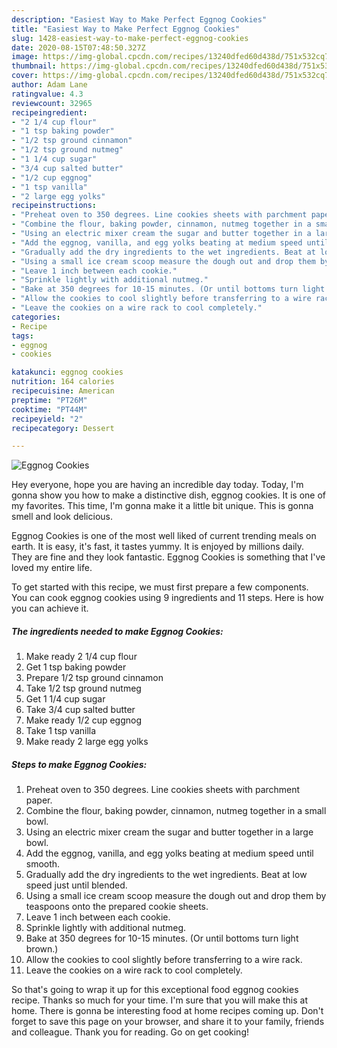 ```yaml
---
description: "Easiest Way to Make Perfect Eggnog Cookies"
title: "Easiest Way to Make Perfect Eggnog Cookies"
slug: 1428-easiest-way-to-make-perfect-eggnog-cookies
date: 2020-08-15T07:48:50.327Z
image: https://img-global.cpcdn.com/recipes/13240dfed60d438d/751x532cq70/eggnog-cookies-recipe-main-photo.jpg
thumbnail: https://img-global.cpcdn.com/recipes/13240dfed60d438d/751x532cq70/eggnog-cookies-recipe-main-photo.jpg
cover: https://img-global.cpcdn.com/recipes/13240dfed60d438d/751x532cq70/eggnog-cookies-recipe-main-photo.jpg
author: Adam Lane
ratingvalue: 4.3
reviewcount: 32965
recipeingredient:
- "2 1/4 cup flour"
- "1 tsp baking powder"
- "1/2 tsp ground cinnamon"
- "1/2 tsp ground nutmeg"
- "1 1/4 cup sugar"
- "3/4 cup salted butter"
- "1/2 cup eggnog"
- "1 tsp vanilla"
- "2 large egg yolks"
recipeinstructions:
- "Preheat oven to 350 degrees. Line cookies sheets with parchment paper."
- "Combine the flour, baking powder, cinnamon, nutmeg together in a small bowl."
- "Using an electric mixer cream the sugar and butter together in a large bowl."
- "Add the eggnog, vanilla, and egg yolks beating at medium speed until smooth."
- "Gradually add the dry ingredients to the wet ingredients. Beat at low speed just until blended."
- "Using a small ice cream scoop measure the dough out and drop them by teaspoons onto the prepared cookie sheets."
- "Leave 1 inch between each cookie."
- "Sprinkle lightly with additional nutmeg."
- "Bake at 350 degrees for 10-15 minutes. (Or until bottoms turn light brown.)"
- "Allow the cookies to cool slightly before transferring to a wire rack."
- "Leave the cookies on a wire rack to cool completely."
categories:
- Recipe
tags:
- eggnog
- cookies

katakunci: eggnog cookies 
nutrition: 164 calories
recipecuisine: American
preptime: "PT26M"
cooktime: "PT44M"
recipeyield: "2"
recipecategory: Dessert

---
```



![Eggnog Cookies](https://img-global.cpcdn.com/recipes/13240dfed60d438d/751x532cq70/eggnog-cookies-recipe-main-photo.jpg)

Hey everyone, hope you are having an incredible day today. Today, I'm gonna show you how to make a distinctive dish, eggnog cookies. It is one of my favorites. This time, I'm gonna make it a little bit unique. This is gonna smell and look delicious.

Eggnog Cookies is one of the most well liked of current trending meals on earth. It is easy, it's fast, it tastes yummy. It is enjoyed by millions daily. They are fine and they look fantastic. Eggnog Cookies is something that I've loved my entire life.




To get started with this recipe, we must first prepare a few components. You can cook eggnog cookies using 9 ingredients and 11 steps. Here is how you can achieve it.

<!--inarticleads1-->

##### The ingredients needed to make Eggnog Cookies:

1. Make ready 2 1/4 cup flour
1. Get 1 tsp baking powder
1. Prepare 1/2 tsp ground cinnamon
1. Take 1/2 tsp ground nutmeg
1. Get 1 1/4 cup sugar
1. Take 3/4 cup salted butter
1. Make ready 1/2 cup eggnog
1. Take 1 tsp vanilla
1. Make ready 2 large egg yolks




<!--inarticleads2-->

##### Steps to make Eggnog Cookies:

1. Preheat oven to 350 degrees. Line cookies sheets with parchment paper.
1. Combine the flour, baking powder, cinnamon, nutmeg together in a small bowl.
1. Using an electric mixer cream the sugar and butter together in a large bowl.
1. Add the eggnog, vanilla, and egg yolks beating at medium speed until smooth.
1. Gradually add the dry ingredients to the wet ingredients. Beat at low speed just until blended.
1. Using a small ice cream scoop measure the dough out and drop them by teaspoons onto the prepared cookie sheets.
1. Leave 1 inch between each cookie.
1. Sprinkle lightly with additional nutmeg.
1. Bake at 350 degrees for 10-15 minutes. (Or until bottoms turn light brown.)
1. Allow the cookies to cool slightly before transferring to a wire rack.
1. Leave the cookies on a wire rack to cool completely.




So that's going to wrap it up for this exceptional food eggnog cookies recipe. Thanks so much for your time. I'm sure that you will make this at home. There is gonna be interesting food at home recipes coming up. Don't forget to save this page on your browser, and share it to your family, friends and colleague. Thank you for reading. Go on get cooking!
